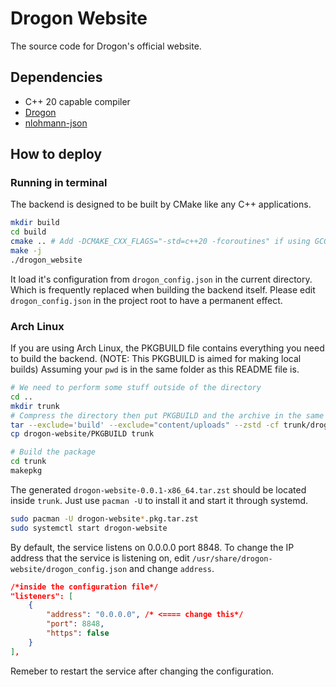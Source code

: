 # Drogon Website

The source code for Drogon's official website.

## Dependencies

* C++ 20 capable compiler
* [Drogon](https://github.com/drogonframework/drogon)
* [nlohmann-json](https://github.com/nlohmann/json)

## How to deploy

### Running in terminal

The backend is designed to be built by CMake like any C++ applications.

```bash
mkdir build
cd build
cmake .. # Add -DCMAKE_CXX_FLAGS="-std=c++20 -fcoroutines" if using GCC10
make -j
./drogon_website
```

It load it's configuration from `drogon_config.json` in the current directory. Which is frequently replaced when building the backend itself. Please edit `drogon_config.json` in the project root to have a permanent effect. 

### Arch Linux

If you are using Arch Linux, the PKGBUILD file contains everything you need to build the backend. (NOTE: This PKGBUILD is aimed for making local builds)
Assuming your `pwd` is in the same folder as this README file is.

```bash
# We need to perform some stuff outside of the directory
cd .. 
mkdir trunk
# Compress the directory then put PKGBUILD and the archive in the same folder
tar --exclude='build' --exclude="content/uploads" --zstd -cf trunk/drogon-website.tar.zst drogon-website/
cp drogon-website/PKGBUILD trunk

# Build the package
cd trunk
makepkg
```

The generated `drogon-website-0.0.1-x86_64.tar.zst` should be located inside `trunk`.  Just use `pacman -U` to install it and start it through systemd.

```bash
sudo pacman -U drogon-website*.pkg.tar.zst
sudo systemctl start drogon-website
```

By default, the service listens on 0.0.0.0 port 8848. To change the IP address that the service is listening on, edit `/usr/share/drogon-website/drogon_config.json` and change `address`.

```json
/*inside the configuration file*/
"listeners": [
    {
        "address": "0.0.0.0", /* <==== change this*/
        "port": 8848,
        "https": false
    }
],
```

Remeber to restart the service after changing the configuration.

